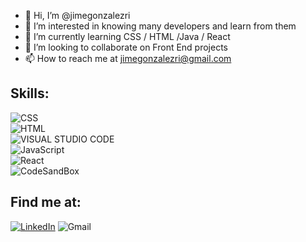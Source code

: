 - 👋 Hi, I’m @jimegonzalezri
- 👀 I’m interested in knowing many developers and learn from them
- 🌱 I’m currently learning CSS / HTML /Java / React
- 💞️ I’m looking to collaborate on Front End projects
- 📫 How to reach me at jimegonzalezri@gmail.com

<!---
jimegonzalezri/jimegonzalezri is a ✨ special ✨ repository because its `README.md` (this file) appears on your GitHub profile.
You can click the Preview link to take a look at your changes.
--->

## Skills:

![CSS](https://img.shields.io/badge/css-green?style=for-the-badge&logo=css3&logoColor=white&labelColor=101010)</br>
![HTML](https://img.shields.io/badge/HTML-blue?style=for-the-badge&logo=html5&logoColor=white&labelColor=101010)</br>
![VISUAL STUDIO CODE](https://img.shields.io/badge/Vscode-orange?style=for-the-badge&logo=visualstudiocode&logoColor=white&labelColor=101010)</br>
![JavaScript](https://img.shields.io/badge/JavaScript-yellow?style=for-the-badge&logo=javascript&logoColor=white&labelColor=101010)</br>
![React](https://img.shields.io/badge/React-9cf?style=for-the-badge&logo=react&logoColor=white&labelColor=101010)</br>
![CodeSandBox](https://img.shields.io/badge/CodeSandBox-blueviolet?style=for-the-badge&logo=codesandbox&logoColor=white&labelColor=101010)</br>


## Find me at:

[![LinkedIn](https://img.shields.io/badge/LinkedIn-Jimena_Gonzalez-9cf?style=for-the-badge&logo=linkedin&logoColor=white&labelColor=101010)](https://www.linkedin.com/public-profile/settings?trk=d_flagship3_profile_self_view_public_profile)
![Gmail](https://img.shields.io/badge/Email-Jimena_Gonzalez-jimegonzalezri@gmail.com-critical?style=for-the-badge&logo=gmail&logoColor=white&labelColor=101010)
